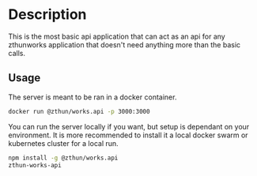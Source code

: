 # Description

This is the most basic api application that can act as an api for any zthunworks application that doesn't need anything
more than the basic calls.

## Usage

The server is meant to be ran in a docker container.

```sh
docker run @zthun/works.api -p 3000:3000
```

You can run the server locally if you want, but setup is dependant on your environment. It is more recommended to
install it a local docker swarm or kubernetes cluster for a local run.

```sh
npm install -g @zthun/works.api
zthun-works-api
```
